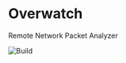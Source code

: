 # Overwatch
Remote Network Packet Analyzer

![Build](https://github.com/xander-io/overwatch/workflows/Build/badge.svg)
